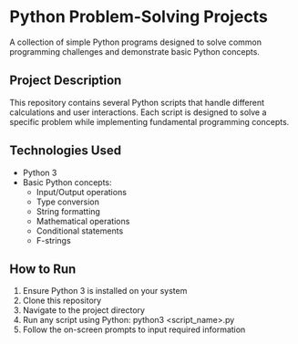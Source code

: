 # Python Problem-Solving Projects

A collection of simple Python programs designed to solve common programming challenges and demonstrate basic Python concepts.

## Project Description

This repository contains several Python scripts that handle different calculations and user interactions. Each script is designed to solve a specific problem while implementing fundamental programming concepts.

## Technologies Used
- Python 3
- Basic Python concepts:
  - Input/Output operations
  - Type conversion
  - String formatting
  - Mathematical operations
  - Conditional statements
  - F-strings

## How to Run
1. Ensure Python 3 is installed on your system
2. Clone this repository
3. Navigate to the project directory
4. Run any script using Python: python3 <script_name>.py
5. Follow the on-screen prompts to input required information
